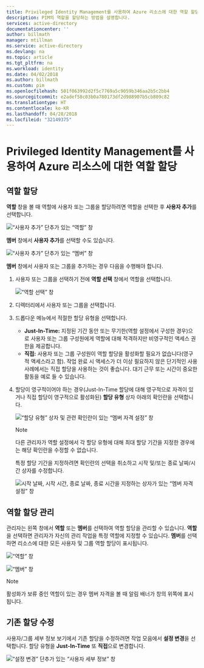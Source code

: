```yaml
---
title: Privileged Identity Management를 사용하여 Azure 리소스에 대한 역할 할당 | Microsoft Docs
description: PIM의 역할을 할당하는 방법을 설명합니다.
services: active-directory
documentationcenter: ''
author: billmath
manager: mtillman
ms.service: active-directory
ms.devlang: na
ms.topic: article
ms.tgt_pltfrm: na
ms.workload: identity
ms.date: 04/02/2018
ms.author: billmath
ms.custom: pim
ms.openlocfilehash: 501f063992d2f5c7769a5c9059b346aa2b5c2bb4
ms.sourcegitcommit: e2adef58c03b0a780173df2d988907b5cb809c82
ms.translationtype: HT
ms.contentlocale: ko-KR
ms.lasthandoff: 04/28/2018
ms.locfileid: "32149375"
---
```

# <a name="assign-roles-for-azure-resources-by-using-privileged-identity-management"></a>Privileged Identity Management를 사용하여 Azure 리소스에 대한 역할 할당

## <a name="assign-roles"></a>역할 할당

**역할** 창을 볼 때 역할에 사용자 또는 그룹을 할당하려면 역할을 선택한 후 **사용자 추가**를 선택합니다. 

![“사용자 추가” 단추가 있는 “역할” 창](media/azure-pim-resource-rbac/rbac-assign-roles-1.png)

**멤버** 창에서 **사용자 추가**를 선택할 수도 있습니다.

![“사용자 추가” 단추가 있는 “멤버” 창](media/azure-pim-resource-rbac/rbac-assign-roles-2.png)


**멤버** 창에서 사용자 또는 그룹을 추가하는 경우 다음을 수행해야 합니다. 

1. 사용자 또는 그룹을 선택하기 전에 **역할 선택** 창에서 역할을 선택합니다.

   ![“역할 선택” 창](media/azure-pim-resource-rbac/rbac-assign-roles-select-role.png)

2. 디렉터리에서 사용자 또는 그룹을 선택합니다.

3. 드롭다운 메뉴에서 적절한 할당 유형을 선택합니다. 

   - **Just-In-Time:** 지정된 기간 동안 또는 무기한(역할 설정에서 구성한 경우)으로 사용자 또는 그룹 구성원에게 역할에 대해 적격하지만 비영구적인 액세스 권한을 제공합니다. 
   - **직접:** 사용자 또는 그룹 구성원이 역할 할당을 활성화할 필요가 없습니다(영구적 액세스라고 함). 작업 완료 시 액세스가 더 이상 필요하지 않은 단기적인 사용 사례에서는 직접 할당을 사용하는 것이 좋습니다. 대기 근무 또는 시간이 중요한 활동을 예로 들 수 있습니다.

4. 할당이 영구적이어야 하는 경우(Just-In-Time 할당에 대해 영구적으로 자격이 있거나 직접 할당이 영구적으로 활성화된) **할당 유형** 상자 아래의 확인란을 선택합니다.

   ![“할당 유형” 상자 및 관련 확인란이 있는 “멤버 자격 설정” 창](media/azure-pim-resource-rbac/rbac-assign-roles-settings.png)

   >[!NOTE]
   >다른 관리자가 역할 설정에서 각 할당 유형에 대해 최대 할당 기간을 지정한 경우에는 해당 확인란을 수정할 수 없습니다.

   특정 할당 기간을 지정하려면 확인란의 선택을 취소하고 시작 및/또는 종료 날짜/시간 상자를 수정합니다.

   ![시작 날짜, 시작 시간, 종료 날짜, 종료 시간을 지정하는 상자가 있는 “멤버 자격 설정” 창](media/azure-pim-resource-rbac/rbac-assign-roles-duration.png)


## <a name="manage-role-assignments"></a>역할 할당 관리

관리자는 왼쪽 창에서 **역할** 또는 **멤버**를 선택하여 역할 할당을 관리할 수 있습니다. **역할**을 선택하면 관리자가 자신의 관리 작업을 특정 역할에 지정할 수 있습니다. **멤버**를 선택하면 리소스에 대한 모든 사용자 및 그룹 역할 할당이 표시됩니다.

![“역할” 창](media/azure-pim-resource-rbac/rbac-assign-roles-roles.png)

![“멤버” 창](media/azure-pim-resource-rbac/rbac-assign-roles-members.png)

>[!NOTE]
활성화가 보류 중인 역할이 있는 경우 멤버 자격을 볼 때 알림 배너가 창의 위쪽에 표시됩니다.


## <a name="modify-existing-assignments"></a>기존 할당 수정

사용자/그룹 세부 정보 보기에서 기존 할당을 수정하려면 작업 모음에서 **설정 변경**을 선택합니다. 할당 유형을 **Just-In-Time** 또 **직접**으로 변경합니다.

![“설정 변경” 단추가 있는 “사용자 세부 정보” 창](media/azure-pim-resource-rbac/rbac-assign-role-manage.png)
